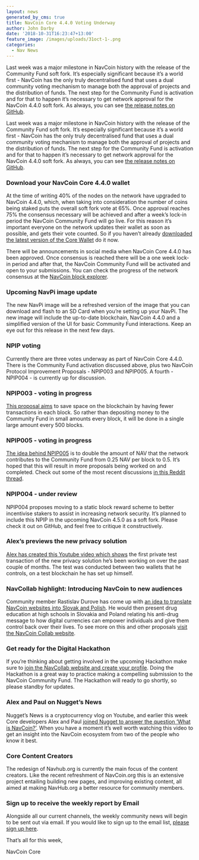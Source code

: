```yaml
---
layout: news
generated_by_cms: true
title: NavCoin Core 4.4.0 Voting Underway
author: John Darby
date: '2018-10-31T16:23:47+13:00'
feature_image: /images/uploads/31oct-1-.png
categories:
  - Nav News
---
```

Last week was a major milestone in NavCoin history with the release of the Community Fund soft fork. It’s especially significant because it’s a world first - NavCoin has the only truly decentralised fund that uses a dual community voting mechanism to manage both the approval of projects and the distribution of funds. The next step for the Community Fund is activation and for that to happen it’s necessary to get network approval for the NavCoin 4.4.0 soft fork. As always, you can see [the release notes on GitHub](https://github.com/NAVCoin/navcoin-core/releases/tag/4.4.0).

Last week was a major milestone in NavCoin history with the release of the Community Fund soft fork. It’s especially significant because it’s a world first - NavCoin has the only truly decentralised fund that uses a dual community voting mechanism to manage both the approval of projects and the distribution of funds. The next step for the Community Fund is activation and for that to happen it’s necessary to get network approval for the NavCoin 4.4.0 soft fork. As always, you can see [the release notes on GitHub](https://github.com/NAVCoin/navcoin-core/releases/tag/4.4.0).

### Download your NavCoin Core 4.4.0 wallet

At the time of writing 40% of the nodes on the network have upgraded to NavCoin 4.4.0, which, when taking into consideration the number of coins being staked puts the overall soft fork vote at 65%. Once approval reaches 75% the consensus necessary will be achieved and after a week’s lock-in period the NavCoin Community Fund will go live. For this reason it’s important everyone on the network updates their wallet as soon as possible, and gets their vote counted. So if you haven’t already [downloaded the latest version of the Core Wallet](https://navcoin.org/wallets/) do it now.

There will be announcements in social media when NavCoin Core 4.4.0 has been approved. Once consensus is reached there will be a one week lock-in period and after that, the NavCoin Community Fund will be activated and open to your submissions. You can check the progress of the network consensus at the [NavCoin block explorer](https://www.navexplorer.com/soft-forks).

### Upcoming NavPi image update

The new NavPi image will be a refreshed version of the image that you can download and flash to an SD Card when you’re setting up your NavPi. The new image will include the up-to-date blockchain, NavCoin 4.4.0 and a simplified version of the UI for basic Community Fund interactions. Keep an eye out for this release in the next few days.

### NPIP voting

Currently there are three votes underway as part of NavCoin Core 4.4.0. There is the Community Fund activation discussed above, plus two NavCoin Protocol Improvement Proposals - NPIP003 and NPIP005. A fourth - NPIP004 - is currently up for discussion.

### NPIP003 - voting in progress

[This proposal aims](https://github.com/NAVCoin/npips/blob/master/npip-0003.mediawiki) to save space on the blockchain by having fewer transactions in each block. So rather than depositing money to the Community Fund in small amounts every block, it will be done in a single large amount every 500 blocks. 

### NPIP005 - voting in progress

[The idea behind NPIP005](https://github.com/NAVCoin/npips/blob/master/npip-0005.mediawiki) is to double the amount of NAV that the network contributes to the Community Fund from 0.25 NAV per block to 0.5. It’s hoped that this will result in more proposals being worked on and completed. Check out some of the most recent discussions [in this Reddit thread](https://www.reddit.com/r/NavCoin/comments/9s91j6/version_bit_16_signals_an_increase_to_the_cf?sort=confidence).

### NPIP004 - under review

NPIP004 proposes moving to a static block reward scheme to better incentivise stakers to assist in increasing network security. It’s planned to include this NPIP in the upcoming NavCoin 4.5.0 as a soft fork. Please check it out on GitHub, and feel free to critique it constructively.

### Alex’s previews the new privacy solution

[Alex has created this Youtube video which shows](https://youtu.be/RW61pi_Gk9U) the first private test transaction of the new privacy solution he’s been working on over the past couple of months. The test was conducted between two wallets that he controls, on a test blockchain he has set up himself.

### NavCollab highlight: Introducing NavCoin to new audiences

Community member Rastislav Durove has come up with [an idea to translate NavCoin websites into Slovak and Polish](https://collab.navcoin.org/s/introduce-navcoin-new-audiences/). He would then present drug education at high schools in Slovakia and Poland relating his anti-drug message to how digital currencies can empower individuals and give them control back over their lives. To see more on this and other proposals [visit the NavCoin Collab website](https://collab.navcoin.org).

### Get ready for the Digital Hackathon

If you’re thinking about getting involved in the upcoming Hackathon make sure to [join the NavCollab website and create your profile](https://collab.navcoin.org). Doing the Hackathon is a great way to practice making a compelling submission to the NavCoin Community Fund. The Hackathon will ready to go shortly, so please standby for updates.

### Alex and Paul on Nugget’s News

Nugget’s News is a cryptocurrency vlog on Youtube, and earlier this week Core developers Alex and Paul [joined Nugget to answer the question ‘What is NavCoin?’](https://www.youtube.com/watch?v=XwyxQjBTqIs&feature=youtu.be).
When you have a moment it’s well worth watching this video to get an insight into the NavCoin ecosystem from two of the people who know it best.

### Core Content Creators

The redesign of Navhub.org is currently the main focus of the content creators. Like the recent refreshment of NavCoin.org this is an extensive project entailing building new pages, and improving existing content, all aimed at making NavHub.org a better resource for community members. 

### Sign up to receive the weekly report by Email

Alongside all our current channels, the weekly community news will begin to be sent out via email. If you would like to sign up to the email list, [please sign up here](http://eepurl.com/cGq92z).

That’s all for this week,

NavCoin Core
